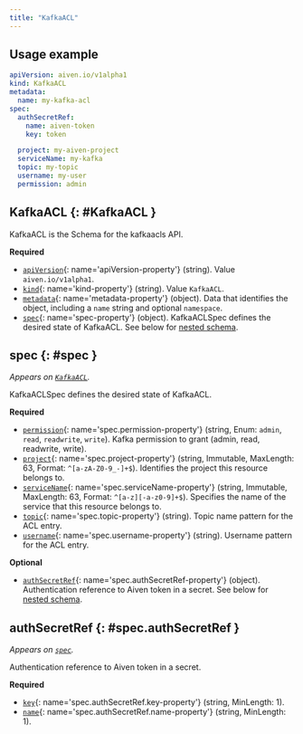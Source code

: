 ```yaml
---
title: "KafkaACL"
---
```


## Usage example

```yaml
apiVersion: aiven.io/v1alpha1
kind: KafkaACL
metadata:
  name: my-kafka-acl
spec:
  authSecretRef:
    name: aiven-token
    key: token

  project: my-aiven-project
  serviceName: my-kafka
  topic: my-topic
  username: my-user
  permission: admin
```

## KafkaACL {: #KafkaACL }

KafkaACL is the Schema for the kafkaacls API.

**Required**

- [`apiVersion`](#apiVersion-property){: name='apiVersion-property'} (string). Value `aiven.io/v1alpha1`.
- [`kind`](#kind-property){: name='kind-property'} (string). Value `KafkaACL`.
- [`metadata`](#metadata-property){: name='metadata-property'} (object). Data that identifies the object, including a `name` string and optional `namespace`.
- [`spec`](#spec-property){: name='spec-property'} (object). KafkaACLSpec defines the desired state of KafkaACL. See below for [nested schema](#spec).

## spec {: #spec }

_Appears on [`KafkaACL`](#KafkaACL)._

KafkaACLSpec defines the desired state of KafkaACL.

**Required**

- [`permission`](#spec.permission-property){: name='spec.permission-property'} (string, Enum: `admin`, `read`, `readwrite`, `write`). Kafka permission to grant (admin, read, readwrite, write).
- [`project`](#spec.project-property){: name='spec.project-property'} (string, Immutable, MaxLength: 63, Format: `^[a-zA-Z0-9_-]+$`). Identifies the project this resource belongs to.
- [`serviceName`](#spec.serviceName-property){: name='spec.serviceName-property'} (string, Immutable, MaxLength: 63, Format: `^[a-z][-a-z0-9]+$`). Specifies the name of the service that this resource belongs to.
- [`topic`](#spec.topic-property){: name='spec.topic-property'} (string). Topic name pattern for the ACL entry.
- [`username`](#spec.username-property){: name='spec.username-property'} (string). Username pattern for the ACL entry.

**Optional**

- [`authSecretRef`](#spec.authSecretRef-property){: name='spec.authSecretRef-property'} (object). Authentication reference to Aiven token in a secret. See below for [nested schema](#spec.authSecretRef).

## authSecretRef {: #spec.authSecretRef }

_Appears on [`spec`](#spec)._

Authentication reference to Aiven token in a secret.

**Required**

- [`key`](#spec.authSecretRef.key-property){: name='spec.authSecretRef.key-property'} (string, MinLength: 1).
- [`name`](#spec.authSecretRef.name-property){: name='spec.authSecretRef.name-property'} (string, MinLength: 1).
